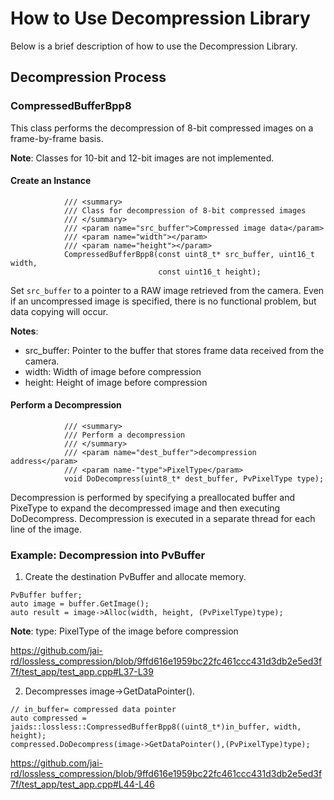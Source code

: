 # How to Use Decompression Library
Below is a brief description of how to use the Decompression Library.
## Decompression Process
### CompressedBufferBpp8
This class performs the decompression of 8-bit compressed images on a frame-by-frame basis. 

**Note**: Classes for 10-bit and 12-bit images are not implemented.

#### Create an Instance
```
            /// <summary>
            /// Class for decompression of 8-bit compressed images
            /// </summary>
            /// <param name="src_buffer">Compressed image data</param>
            /// <param name="width"></param>
            /// <param name="height"></param>
            CompressedBufferBpp8(const uint8_t* src_buffer, uint16_t width,
                                 const uint16_t height);
```
Set `src_buffer` to a pointer to a RAW image retrieved from the camera. Even if an uncompressed image is specified, there is no functional problem, but data copying will occur.

**Notes**:
- src_buffer: Pointer to the buffer that stores frame data received from the camera.
- width: Width of image before compression
- height: Height of image before compression

#### Perform a Decompression
```
            /// <summary>
            /// Perform a decompression
            /// </summary>
            /// <param name="dest_buffer">decompression address</param>
            /// <param name-"type">PixelType</param>
            void DoDecompress(uint8_t* dest_buffer, PvPixelType type);
```
Decompression is performed by specifying a preallocated buffer and PixeType to expand the decompressed image and then executing DoDecompress. Decompression is executed in a separate thread for each line of the image.

### Example: Decompression into PvBuffer
1. Create the destination PvBuffer and allocate memory.
```
PvBuffer buffer;  
auto image = buffer.GetImage();  
auto result = image->Alloc(width, height, (PvPixelType)type);
```
**Note**: type: PixelType of the image before compression

https://github.com/jai-rd/lossless_compression/blob/9ffd616e1959bc22fc461ccc431d3db2e5ed3f7f/test_app/test_app.cpp#L37-L39

2. Decompresses image->GetDataPointer().
```
// in_buffer= compressed data pointer
auto compressed = jaids::lossless::CompressedBufferBpp8((uint8_t*)in_buffer, width, height);
compressed.DoDecompress(image->GetDataPointer(),(PvPixelType)type);
```
https://github.com/jai-rd/lossless_compression/blob/9ffd616e1959bc22fc461ccc431d3db2e5ed3f7f/test_app/test_app.cpp#L44-L46
